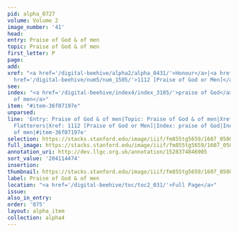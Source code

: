 ```yaml
---
pid: alpha_0727
volume: Volume 2
image_number: '41'
head:
entry: Praise of God & of men
topic: Praise of God & of men
first_letter: P
page:
add:
xref: "<a href='/digital-beehive/alpha2/alpha_0431/'>Honour</a>|<a href='/digital-beehive/alpha2/alpha_0332/'>Flatterers</a>|<a
  href='/digital-beehive/num5/num_1505/'>1112 [Praise of God or Men]</a>"
see:
index: "<a href='/digital-beehive/index4/index_3105/'>praise of God</a>|<a href='/digital-beehive/index4/index_3106/'>praise
  of men</a>"
item: "#item-36f07197e"
unparsed:
line: 'Entry: Praise of God & of men|Topic: Praise of God & of men|Xref: Honour|Xref:
  Flatterers|Xref: 1112 [Praise of God or Men]|Index: praise of God|Index: praise
  of men|#item-36f07197e'
selection: https://stacks.stanford.edu/image/iiif/fm855tg5659/1607_0508/308,4474,2990,576/full/0/default.jpg
full_image: https://stacks.stanford.edu/image/iiif/fm855tg5659/1607_0508/full/full/0/default.jpg
annotation_uri: http://dev.llgc.org.uk/annotation/1528374846905
sort_value: '204114474'
insertion:
thumbnail: https://stacks.stanford.edu/image/iiif/fm855tg5659/1607_0508/308,4474,600,180/250,/0/default.jpg
label: Praise of God & of men
location: "<a href='/digital-beehive/toc/toc2_031/'>Full Page</a>"
issue:
also_in_entry:
order: '075'
layout: alpha_item
collection: alpha4
---
```


